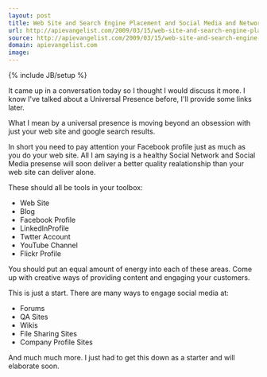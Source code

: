 ```yaml
---
layout: post
title: Web Site and Search Engine Placement and Social Media and Network Presence
url: http://apievangelist.com/2009/03/15/web-site-and-search-engine-placement-and-social-media-and-network-presence/
source: http://apievangelist.com/2009/03/15/web-site-and-search-engine-placement-and-social-media-and-network-presence/
domain: apievangelist.com
image: 
---
```

{% include JB/setup %}<p>It came up in a conversation today so I thought I would discuss it more. I know I've talked about a Universal Presence before, I'll provide some links later.<p></p>
What I mean by a universal presence is moving beyond an obsession with just your web site and google search results.<p></p>
In short you need to pay attention your Facebook profile just as much as you do your web site. All I am saying is a healthy Social Network and Social Media presense will soon deliver a better quality realationship than your web site can deliver alone.<p></p>
These should all be tools in your toolbox:
<ul class="mainlist">
	<li>Web Site</li>
	<li>Blog</li>
	<li>Facebook Profile</li>
	<li>LinkedInProfile</li>
	<li>Twtter Account</li>
	<li>YouTube Channel</li>
	<li>Flickr Profile</li>
</ul>
You should put an equal amount of energy into each of these areas. Come up with creative ways of providing content and engaging your customers.<p></p>
This is just a start. There are many ways to engage social media at:
<ul class="mainlist">
	<li>Forums</li>
	<li>QA Sites</li>
	<li>Wikis</li>
	<li>File Sharing Sites</li>
	<li>Company Profile Sites</li>
</ul>
And much much more. I just had to get this down as a starter and will elaborate soon.</p>
